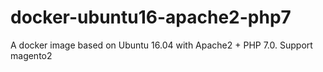 # docker-ubuntu16-apache2-php7
A docker image based on Ubuntu 16.04 with Apache2 + PHP 7.0.
Support magento2

